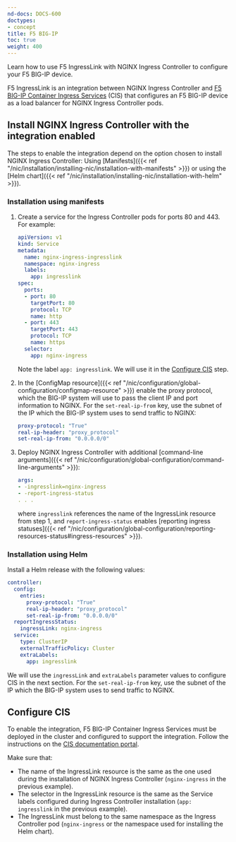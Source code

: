 ```yaml
---
nd-docs: DOCS-600
doctypes:
- concept
title: F5 BIG-IP
toc: true
weight: 400
---
```


Learn how to use F5 IngressLink with NGINX Ingress Controller to configure your F5 BIG-IP device.

F5 IngressLink is an integration between NGINX Ingress Controller and [F5 BIG-IP Container Ingress Services](https://clouddocs.f5.com/containers/latest/) (CIS) that configures an F5 BIG-IP device as a load balancer for NGINX Ingress Controller pods.

## Install NGINX Ingress Controller with the integration enabled

The steps to enable the integration depend on the option chosen to install NGINX Ingress Controller: Using [Manifests]({{< ref "/nic/installation/installing-nic/installation-with-manifests" >}}) or using the [Helm chart]({{< ref "/nic/installation/installing-nic/installation-with-helm" >}}).

### Installation using manifests

1. Create a service for the Ingress Controller pods for ports 80 and 443. For example:

    ```yaml
    apiVersion: v1
    kind: Service
    metadata:
      name: nginx-ingress-ingresslink
      namespace: nginx-ingress
      labels:
        app: ingresslink
    spec:
      ports:
      - port: 80
        targetPort: 80
        protocol: TCP
        name: http
      - port: 443
        targetPort: 443
        protocol: TCP
        name: https
      selector:
        app: nginx-ingress
    ```

    Note the label `app: ingresslink`. We will use it in the [Configure CIS](#configure-cis) step.

1. In the [ConfigMap resource]({{< ref "/nic/configuration/global-configuration/configmap-resource" >}}) enable the proxy protocol, which the BIG-IP system will use to pass the client IP and port information to NGINX. For the  `set-real-ip-from` key, use the subnet of the IP which the BIG-IP system uses to send traffic to NGINX:

    ```yaml
    proxy-protocol: "True"
    real-ip-header: "proxy_protocol"
    set-real-ip-from: "0.0.0.0/0"
    ```

1. Deploy NGINX Ingress Controller with additional [command-line arguments]({{< ref "/nic/configuration/global-configuration/command-line-arguments" >}}):

    ```yaml
    args:
    - -ingresslink=nginx-ingress
    - -report-ingress-status
    . . .
    ```

    where `ingresslink` references the name of the IngressLink resource from step 1, and `report-ingress-status` enables [reporting ingress statuses]({{< ref "/nic/configuration/global-configuration/reporting-resources-status#ingress-resources" >}}).

### Installation using Helm

Install a Helm release with the following values:

```yaml
controller:
  config:
    entries:
      proxy-protocol: "True"
      real-ip-header: "proxy_protocol"
      set-real-ip-from: "0.0.0.0/0"
  reportIngressStatus:
    ingressLink: nginx-ingress
  service:
    type: ClusterIP
    externalTrafficPolicy: Cluster
    extraLabels:
      app: ingresslink
```

We will use the `ingressLink` and `extraLabels` parameter values to configure CIS in the next section. For the  `set-real-ip-from` key, use the subnet of the IP which the BIG-IP system uses to send traffic to NGINX.

## Configure CIS

To enable the integration, F5 BIG-IP Container Ingress Services must be deployed in the cluster and configured to support the integration. Follow the instructions on the [CIS documentation portal](https://clouddocs.f5.com/containers/latest/userguide/ingresslink/#configuring-ingresslink).

Make sure that:

- The name of the IngressLink resource is the same as the one used during the installation of NGINX Ingress Controller (`nginx-ingress` in the previous example).
- The selector in the IngressLink resource is the same as the Service labels configured during Ingress Controller installation (`app: ingresslink` in the previous example).
- The IngressLink must belong to the same namespace as the Ingress Controller pod (`nginx-ingress` or the namespace used for installing the Helm chart).
